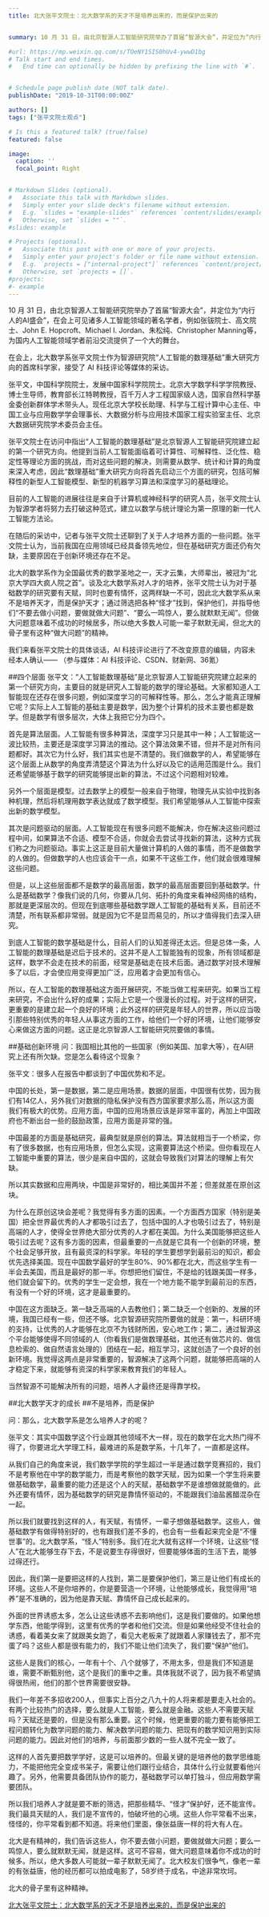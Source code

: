 ```yaml
---
title: 北大张平文院士：北大数学系的天才不是培养出来的，而是保护出来的


summary: 10 月 31 日，由北京智源人工智能研究院举办了首届“智源大会”，并定位为“内行人的AI盛会”，在会上可见诸多人工智能领域的著名学者，例如张钹院士、高文院士、John E. Hopcroft、Michael I. Jordan、朱松纯、Christopher Manning等，为国内人工智能领域学者前沿交流提供了一个大的舞台。

#url: https://mp.weixin.qq.com/s/TOeNY1SIS0hUv4-ywwD1bg
# Talk start and end times.
#   End time can optionally be hidden by prefixing the line with `#`.


# Schedule page publish date (NOT talk date).
publishDate: "2019-10-31T00:00:00Z"

authors: []
tags: ["张平文院士观点"]

# Is this a featured talk? (true/false)
featured: false

image:
  caption: ''
  focal_point: Right


# Markdown Slides (optional).
#   Associate this talk with Markdown slides.
#   Simply enter your slide deck's filename without extension.
#   E.g. `slides = "example-slides"` references `content/slides/example-slides.md`.
#   Otherwise, set `slides = ""`.
#slides: example

# Projects (optional).
#   Associate this post with one or more of your projects.
#   Simply enter your project's folder or file name without extension.
#   E.g. `projects = ["internal-project"]` references `content/project/deep-learning/index.md`.
#   Otherwise, set `projects = []`.
#projects:
#- example
---
```

10 月 31 日，由北京智源人工智能研究院举办了首届“智源大会”，并定位为“内行人的AI盛会”，在会上可见诸多人工智能领域的著名学者，例如张钹院士、高文院士、John E. Hopcroft、Michael I. Jordan、朱松纯、Christopher Manning等，为国内人工智能领域学者前沿交流提供了一个大的舞台。


在会上，北大数学系张平文院士作为智源研究院“人工智能的数理基础”重大研究方向的首席科学家，接受了 AI 科技评论等媒体的采访。
 

张平文，中国科学院院士，发展中国家科学院院士。北京大学数学科学学院教授、博士生导师，教育部长江特聘教授，百千万人才工程国家级人选，国家自然科学基金委创新群体学术带头人。现任北京大学校长助理、科学与工程计算中心主任、中国工业与应用数学学会理事长、大数据分析与应用技术国家工程实验室主任、北京大数据研究院学术委员会主任。


张平文院士在访问中指出“人工智能的数理基础”是北京智源人工智能研究院建立起的第一个研究方向。他提到当前人工智能面临着可计算性、可解释性、泛化性、稳定性等理论方面的挑战，而对这些问题的解决，则需要从数学、统计和计算的角度来深入考虑，因此“数理基础”重大研究方向将首先启动三个方面的研究，包括可解释性的新型人工智能模型、新型的机器学习算法和深度学习的基础理论。


目前的人工智能的进展往往是来自于计算机或神经科学的研究人员，张平文院士认为智源学者将努力去打破这种范式，建立以数学与统计理论为第一原理的新一代人工智能方法论。


在随后的采访中，记者与张平文院士还聊到了关于人才培养方面的一些问题。张平文院士认为，当前我国在应用领域已经具备领先地位，但在基础研究方面还仍有欠缺，主要原因在于创新环境还存在不足。


北大的数学系作为全国最优秀的数学圣地之一，天才云集，大师辈出，被冠为“北京大学四大疯人院之首”。谈及北大数学系对人才的培养，张平文院士认为对于基础数学的研究要有天赋，同时也要有情怀，这两样缺一不可，因此北大数学系从来不是培养天才，而是保护天才；通过筛选把各种“怪才”找到，保护他们，并指导他们“不要去做小问题，要做就做大问题”、“要么一鸣惊人，要么就默默无闻”。但做大问题意味着不成功的时候居多，所以绝大多数人可能一辈子默默无闻，但北大的骨子里有这种“做大问题”的精神。


我们来看张平文院士的具体谈话，AI 科技评论进行了不改变原意的编辑，内容未经本人确认——
（参与媒体：AI 科技评论、CSDN、财新网、36氪）


##四个层面
张平文：“人工智能数理基础”是北京智源人工智能研究院建立起来的第一个研究方向，主要目的就是研究人工智能的数学的理论基础。大家都知道人工智能现在还存在很多问题，例如深度学习的可解释性等。那么，怎么才能真正理解它呢？实际上人工智能的基础主要是数学，因为整个计算机的技术主要也都是数学。但是数学有很多层次，大体上我把它分为四个。


首先是算法层面。人工智能有很多种算法，深度学习只是其中一种；人工智能这一波比较热，主要还是深度学习算法的推动。这个算法效果不错，但并不是对所有问题都好。其次它为什么好，我们其实也是不清楚的。我们做数学的人，希望能够在这个层面上从数学的角度弄清楚这个算法为什么好以及它的适用范围是什么。我们还希望能够基于数学的研究能够提出新的算法，不过这个问题相对较难。


另外一个层面是模型。过去数学上的模型一般来自于物理，物理先从实验中找到各种机理，然后将机理用数学表达就成了数学模型。我们希望能够从人工智能中探索出新的数学模型。


其次是问题驱动的层面。人工智能现在有很多问题不能解决，你在解决这些问题过程中间，如果算法不合适、模型不合适，你就会去尝试寻找新的算法，这种方式我们称之为问题驱动。事实上这正是目前大量做计算机的人做的事情，而不是做数学的人做的。但做数学的人也应该会干一点，如果不干这些工作，他们就会很难理解这些问题。


但是，以上这些层面都不是数学的最高层面，数学的最高层面要回到基础数学。什么是基础数学？像我们说的几何，你要从几何、拓扑的角度来看神经网络的结构，那就是更深层次的。但现在到底哪些基础数学跟人工智能的基础有关系，目前还不清楚，所有联系都非常弱。就是因为它不是显而易见的，所以才值得我们去深入研究。


到底人工智能的数学基础是什么，目前人们的认知差得还太远。但是总体一条，人工智能的数理基础是迟后于技术的。这并不是人工智能独有的现象，所有领域都是这样，数学不会走在技术的前面，经常是基础走在技术后面。通过数学对技术理解多了以后，才会使应用变得更加广泛，应用着才会更加有信心。


所以，在人工智能的数理基础这方面开展研究，不能当做工程来研究。如果当工程来研究，不会出什么好的成果；实际上它是一个很漫长的过程。对于这样的研究，更重要的是建立起一个良好的环境；此外这样的研究是年轻人的世界，所以应当吸引那些特别优秀的年轻人从事这方面的工作，给他们一个好的环境，让他们能够安心来做这方面的问题。这正是北京智源人工智能研究院要做的事情。


##基础创新环境
问：我国相比其他的一些国家（例如美国、加拿大等），在AI研究上还有所欠缺。您是怎么看待这个现象？


张平文：很多人在报告中都谈到了中国优势和不足。


中国的长处，第一是数据，第二是应用场景。数据的层面，中国很有优势，因为我们有14亿人，另外我们对数据的隐私保护没有西方国家要求那么高，所以这方面我们有极大的优势。应用方面，中国的应用场景应该是非常丰富的，再加上中国政府也不断出台一些的鼓励政策，应用方面是非常的强。


中国最差的方面是基础研究，最典型就是原创的算法。算法就相当于一个桥梁，你有了很多数据，也有应用场景，但怎么实现，这需要算法这个桥梁。但你看现在人工智能中重要的算法，很少是来自中国的，这就会导致我们对算法的理解上有欠缺。


所以其实数据和应用两块，中国是非常好的，相比美国并不差；但差就差在原创这块。


为什么在原创这块会差呢？我觉得有多方面的因素。一个方面西方国家（特别是美国）把全世界最优秀的人才都吸引过去了，包括中国的人才也吸引过去了，特别是高端的人才，使得全世界绝大部分优秀的人才都在美国。为什么美国能够把这些人吸引过去呢？这有多方面的因素，但最重要的一点就是它具有一个创新的环境，整个社会足够开放，且有最资深的科学家。年轻的学生要想学到最前沿的知识，都会优先选择美国。现在中国数学最好的学生80%、90%都在北大，而这些学生有一半会去美国，而且是最好的那一半。你想把他们留住，不是给的钱跟美国一样多，他们就会留下的。优秀的学生一定会想，我在一个地方能不能学到最前沿的东西，有没有一个好的环境，这才是最重要的。


中国在这方面缺乏。第一缺乏高端的人去教他们；第二缺乏一个创新的、发展的环境，我国已经有一些，但还不够。北京智源研究院所要做的就是：第一，科研环境的支持，让优秀的人才能够在北京不为钱财所困，安心地工作；第二，通过智源这个平台能够使得不同领域的人（你看我们是做数理基础，其他还有做芯片的、做信息检索的、做自然语言处理的）团结在一起，相互学习，这就创造了一个良好的创新环境。我觉得这两点是非常重要的，智源解决了这两个问题，就能够把高端的人才稳定下来，就能够有资深的科学家来教育我们的年轻人。


当然智源不可能解决所有的问题，培养人才最终还是得靠学校。


##北大数学天才的成长
##不是培养，而是保护


问：那么，北大数学系是怎么培养人才的呢？


张平文：其实中国数学这个行业跟其他领域不大一样，现在的数学在北大热门得不得了，你要进北大学理工科，最难进的系是数学系，十几年了，一直都是这样。


从我们自己的角度来说，我们数学学院的学生超过一半是通过数学竞赛招的，我们不是考察他在中学的数学能力，而是考察他的数学天赋，因为如果一个学生将来要做基础数学，最重要的能力还是这个人的天赋，基础数学不是谁想做就能做的。此外还要有情怀，因为基础数学的研究是靠情怀驱动的，不能跟我们油盐酱醋混杂在一起。


所以我们就要找到这样的人，有天赋，有情怀，一辈子想做基础数学。这些人，做基础数学有做得特别好的，也有跟我们差不多的，也会有一些看起来完全是“不懂世事”的。北大数学系，“怪人”特别多。我们在北大就有这样一个环境，让这些“怪人”在北大能够生存下去，不是说要生存得很好，但要能够体面的生活下去，能够过得还行。


因此，我们第一是要把这样的人找到，第二是要保护他们，第三是让他们有成长的环境。这些人不是你培养的，你是要营造一个环境，让他能够成长，我觉得用“培养”是不准确的，因为他是靠天赋、靠情怀自己成长起来的。


外面的世界诱惑太多，怎么让这些诱惑不去影响他们，这是我们要做的。如果他想学东西，他能学得到，这里有优秀的学者和他们交流。但是如果他经受不住社会的诱惑，看着美女来了就跟美女跑了，看见大老板来了就跟着人家赚钱去了，那不完蛋了吗？这些人都是很有能力的，我们不能让他们流失了，我们要“保护”他们。


这些人是我们的核心，一年有十个、八个就够了，不用太多，但是我们不知道是谁，需要不断甄别他，这个是我们的重中之重。具体我就不说了，因为我不希望搞得很热闹，他们的那个世界需要很安静。


我们一年差不多招收200人，但事实上百分之八九十的人将来都是要走入社会的。有两个比较热门的选择，要么就是人工智能，要么就是金融。这些人不需要天赋吗？天赋还是要的，但是没有那么重要。这个时候，他更重要的能力要有能够把工程问题转化为数学问题的能力、解决数学问题的能力、把现有的数学知识用到实际问题的能力。因此对他们的培养，与前面那少数的一些人就不完全一致了。


这样的人首先要把数学学好，这是可以培养的。但最关键的是培养他的数学思维能力，不能把他完全变成书呆子，需要让他们跟行业结合，具体什么行业就要看他兴趣了。另外，他需要具备团队协作的能力，基础数学可以单打独斗，但应用数学需要团队。


所以我们培养人才就是要不断的筛选，把那些精华、“怪才”保护好，还不能宣传。我们最具天赋的人，我们是不宣传的，怕破坏他的心境。这些人你平常看不出来，怪怪的，你平常看到都不知道。将来他们里面，像张益唐一样的将大有人在。


北大是有精神的，我们告诉这些人，你不要去做小问题，要做就做大问题；要么一鸣惊人，要么就默默无闻，就是这样。这可不容易，做大问题意味着你不成功的时候多。所以，绝大多数人可能就一辈子默默无闻了。北大校友们很争气，像老一辈的有张益唐，他的经历都可以拍成电影了，58岁终于成名，中途非常坎坷。


北大的骨子里有这种精神。

[北大张平文院士：北大数学系的天才不是培养出来的，而是保护出来的](https://mp.weixin.qq.com/s/TOeNY1SIS0hUv4-ywwD1bg)